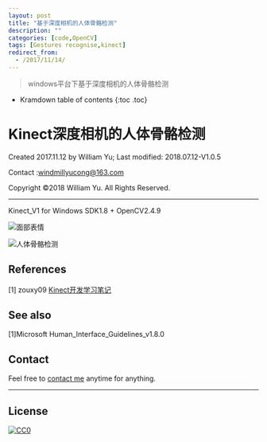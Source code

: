 ```yaml
---
layout: post
title: "基于深度相机的人体骨骼检测"
description: ""
categories: [code,OpenCV]
tags: [Gestures recognise,kinect]
redirect_from:
  - /2017/11/14/
---
```


> windows平台下基于深度相机的人体骨骼检测

* Kramdown table of contents
{:toc .toc}
# Kinect深度相机的人体骨骼检测

Created 2017.11.12 by William Yu; Last modified: 2018.07.12-V1.0.5

Contact :[windmillyucong@163.com](mailto:windmillyucong@163.com)

Copyright ©2018 William Yu. All Rights Reserved.  

----

Kinect_V1 for Windows SDK1.8 + OpenCV2.4.9

![面部表情](https://github.com/YuYuCong/YuYuCong.github.io/blob/master/img/%E8%A1%A8%E6%83%85.gif?raw=true)

![人体骨骼检测](https://github.com/YuYuCong/YuYuCong.github.io/blob/master/img/%E9%AA%A8%E9%AA%BC.gif?raw=true)

## References

[1] zouxy09 [Kinect开发学习笔记](https://blog.csdn.net/zouxy09/article/details/8163265)

## See also

[1]Microsoft Human_Interface_Guidelines_v1.8.0


## Contact

Feel free to [contact me](mailto:windmillyucong@163.com) anytime for anything.

-----



## License

[![CC0](http://i.creativecommons.org/p/zero/1.0/88x31.png)](http://creativecommons.org/publicdomain/zero/1.0/)

